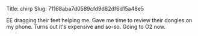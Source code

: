 Title: chirp
Slug: 71168aba7d0589cfd9d82df6d15a48e5

EE dragging their feet helping me. Gave me time to review their dongles on my phone. Turns out it's expensive and so-so. Going to O2 now.

